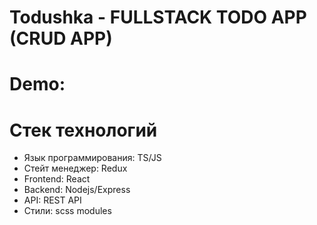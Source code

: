 # Todushka - FULLSTACK TODO APP (CRUD APP)

# Demo:

# Стек технологий
- Язык программирования: TS/JS
- Стейт менеджер: Redux
- Frontend: React
- Backend: Nodejs/Express
- API: REST API
- Стили: scss modules
